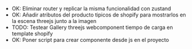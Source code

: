  - OK: Eliminar router y replicar la misma funcionalidad con zustand
 - OK: Añadir atributos del producto tipicos de shopify para mostrarlos en la escena threejs junto a la imagen
 - TODO: Testear Gallery threejs webcomponent tiempo de carga en template shopify
 - OK: Poner script para crear componente desde js en el proyecto